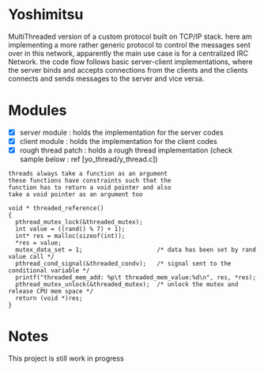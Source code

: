 # Yoshimitsu
MultiThreaded version of a custom protocol built on TCP/IP stack. here am implementing a more rather generic protocol to control the messages sent over in this network, apparently the main use case is for a centralized IRC Network. the code flow follows basic server-client implementations, where the server binds and accepts connections from the clients and the clients connects and sends messages to the server and vice versa.

# Modules
- [x] server module : holds the implementation for the server codes
- [x] client module : holds the implementation for the client codes
- [x] rough thread patch : holds a rough thread implementation (check sample below : ref [yo_thread/y_thread.c])

```shell 
threads always take a function as an argument 
these functions have constraints such that the 
function has to return a void pointer and also 
take a void pointer as an argument too 

void * threaded_reference()
{
  pthread_mutex_lock(&threaded_mutex);    
  int value = ((rand() % 7) + 1);
  int* res = malloc(sizeof(int));
  *res = value;
  mutex_data_set = 1;                     /* data has been set by rand value call */
  pthread_cond_signal(&threaded_condv);   /* signal sent to the conditional variable */
  printf("threaded_mem_add: %p\t threaded_mem_value:%d\n", res, *res);
  pthread_mutex_unlock(&threaded_mutex);  /* unlock the mutex and release CPU mem space */
  return (void *)res;
}

```

# Notes
This project is still work in progress
